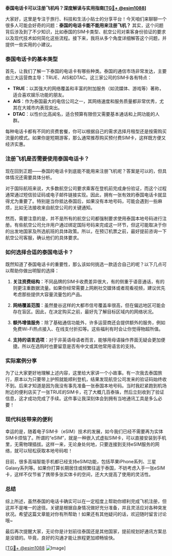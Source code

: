 **泰国电话卡可以注册飞机吗？深度解读与实用指南[[TG💪+ @esim1088](https://t.me/s/esim1088)]**

大家好，这里是专注于旅行、科技和生活小贴士的分享平台！今天咱们来聊聊一个很多人可能会好奇的问题：**泰国的电话卡能不能用来注册飞机？** 其实，这个问题背后涉及到了不少知识，比如泰国的SIM卡类型、航空公司对乘客身份验证的要求以及现代技术如何简化这些流程。接下来，我将从多个角度详细解答这个问题，并提供一些实用的小建议。

### 泰国电话卡的基本类型

首先，让我们了解一下泰国的电话卡有哪些种类。泰国的通信市场非常发达，主要由三大运营商主导：TRUE、AIS和DTAC。这三家公司的SIM卡各有特点：

- **TRUE**：以其强大的网络覆盖和丰富的附加服务（如流媒体、游戏等）著称，适合喜欢娱乐功能的朋友。
- **AIS**：作为泰国最大的电信公司之一，其网络速度和服务质量都非常优秀，尤其在大城市内表现突出。
- **DTAC**：以性价比高闻名，适合预算有限但又需要基本通话和上网功能的人群。

每种电话卡都有不同的资费套餐，你可以根据自己的需求选择月租型还是按需购买流量的模式。如果你是短期游客，那么通常推荐购买预付费SIM卡，这样既方便又经济实惠。

### 注册飞机是否需要使用泰国电话卡？

现在回到正题——泰国的电话卡到底能不能用来注册飞机呢？答案是可以的，但具体情况还需要具体分析。

对于国际航班来说，大多数航空公司要求乘客在登机前完成身份验证，而这个过程通常通过短信验证码或电子邮件链接实现。因此，拥有一张有效的泰国电话卡就显得尤为重要了。特别是当你抵达泰国后，如果没有本地号码，可能会遇到一些麻烦，比如无法接收来自航空公司的关键通知。

然而，需要注意的是，并不是所有的航空公司都强制要求使用泰国本地号码进行注册。有些航空公司允许用户通过绑定国际号码来完成这一环节，但这可能取决于你的出发地国家及所选航班的具体政策。所以，在预订机票之前，最好提前咨询一下航空公司客服，确认他们的具体要求。

### 如何选择合适的泰国电话卡？

既然知道了泰国电话卡的重要性，那么该如何挑选一款适合自己的呢？以下几点可以帮助你做出明智的选择：

1. **关注资费结构**：不同品牌的SIM卡收费差异很大，有的侧重于语音通话，有的则更注重数据流量。如果你经常需要上网刷社交媒体或者观看视频，建议优先考虑那些提供大容量流量包的产品。
   
2. **网络覆盖范围**：虽然曼谷这样的大都市信号覆盖率很高，但在偏远地区可能会存在盲区。因此，在决定购买之前，最好先了解目标区域内的网络状况。

3. **额外增值服务**：除了基础通信功能外，许多运营商还会提供额外的服务，例如免费Wi-Fi热点接入、在线支付折扣等。这些福利有时会让你觉得物超所值。

4. **支持的语言选项**：对于非英语母语者而言，能够用母语操作界面无疑会更加便捷。所以在选购时也要留意是否有中文或其他常用语言的支持。

### 实际案例分享

为了让大家更好地理解上述内容，这里给大家讲一个小故事。有一次我去泰国旅行，原本以为只要带上护照就能顺利登机，结果发现航空公司发来的验证码始终收不到。后来才知道是因为我没有事先准备一张泰国本地号码。当时我赶紧跑到机场附近的便利店买了一张TRUE的SIM卡，花了大概几百泰铢，然后立刻收到了验证信息，这才成功完成了手续。这件事让我深刻体会到拥有当地通讯工具是多么必要！

### 现代科技带来的便利

幸运的是，随着电子SIM卡（eSIM）技术的发展，如今我们已经不需要再为实体SIM卡烦恼了。所谓的“eSIM”，就是一种嵌入式虚拟SIM卡，可以直接安装到手机里，无需物理插拔。这样一来，无论身处何地，只要连接到支持eSIM服务的网络，就可以轻松获取本地号码啦！

目前，很多高端智能手机都已经支持eSIM功能，包括苹果iPhone系列、三星Galaxy系列等。如果你打算长期居住或频繁往返于泰国，不妨考虑入手一张eSIM卡，这样不仅节省了携带多张实体卡的空间，还大大提高了使用的灵活性。

### 总结

综上所述，虽然泰国的电话卡确实可以在一定程度上帮助你顺利完成飞机注册，但这并不是唯一的途径。关键是根据自身情况做好充分准备，并且灵活应对各种突发状况。希望这篇文章能对你有所帮助！如果还有其他疑问的话，欢迎随时留言讨论哦~

最后再次提醒大家，无论你是计划前往泰国还是其他国家，提前规划好通讯方案总是没错的。毕竟，良好的沟通才能让旅程更加顺畅愉快。

[[TG💪+ @esim1088](https://t.me/s/esim1088) ![Image](https://i.postimg.cc/4NQfJmqS/Snipaste-2025-05-13-00-14-12.png)]